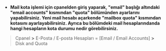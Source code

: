 * **Mail kota işlemi için cpanelden giriş yaparak, "email" başlığı altındaki "email accounts" kısmından "quota" bölümünden ayarlarını yapabilirsiniz. Yeni mail hesabı açarkende "mailbox quota" kısmından kotasını ayarlayabilirsiniz. Ayrıca bu bölümdeki mail hesaplarındanda hangi hesapların kota durumu nedir görebilirsiniz.**

> Cpanel **&gt;** E-Posta / E-posta Hesapları = \[Email / Email Accounts\] **&gt;** Disk and Quota



